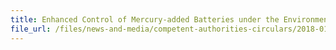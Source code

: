 ```yaml
---
title: Enhanced Control of Mercury-added Batteries under the Environmental Protection and Management Act 
file_url: /files/news-and-media/competent-authorities-circulars/2018-01-03-CA.pdf
---
```

